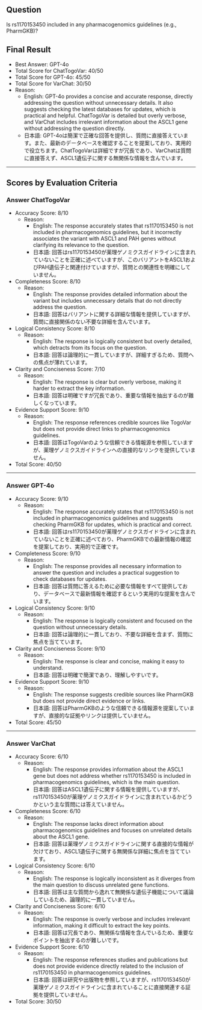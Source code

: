 ## Question

Is rs1170153450 included in any pharmacogenomics guidelines (e.g., PharmGKB)?

## Final Result

- Best Answer: GPT-4o
- Total Score for ChatTogoVar: 40/50
- Total Score for GPT-4o: 45/50
- Total Score for VarChat: 30/50
- Reason:
  - English: GPT-4o provides a concise and accurate response, directly addressing the question without unnecessary details. It also suggests checking the latest databases for updates, which is practical and helpful. ChatTogoVar is detailed but overly verbose, and VarChat includes irrelevant information about the ASCL1 gene without addressing the question directly.
  - 日本語: GPT-4oは簡潔で正確な回答を提供し、質問に直接答えています。また、最新のデータベースを確認することを提案しており、実用的で役立ちます。ChatTogoVarは詳細ですが冗長であり、VarChatは質問に直接答えず、ASCL1遺伝子に関する無関係な情報を含んでいます。

---

## Scores by Evaluation Criteria

### Answer ChatTogoVar
- Accuracy Score: 8/10
  - Reason: 
    - English: The response accurately states that rs1170153450 is not included in pharmacogenomics guidelines, but it incorrectly associates the variant with ASCL1 and PAH genes without clarifying its relevance to the question.
    - 日本語: 回答はrs1170153450が薬理ゲノミクスガイドラインに含まれていないことを正確に述べていますが、このバリアントをASCL1およびPAH遺伝子と関連付けていますが、質問との関連性を明確にしていません。
- Completeness Score: 8/10
  - Reason: 
    - English: The response provides detailed information about the variant but includes unnecessary details that do not directly address the question.
    - 日本語: 回答はバリアントに関する詳細な情報を提供していますが、質問に直接関係のない不要な詳細を含んでいます。
- Logical Consistency Score: 8/10
  - Reason: 
    - English: The response is logically consistent but overly detailed, which detracts from its focus on the question.
    - 日本語: 回答は論理的に一貫していますが、詳細すぎるため、質問への焦点が薄れています。
- Clarity and Conciseness Score: 7/10
  - Reason: 
    - English: The response is clear but overly verbose, making it harder to extract the key information.
    - 日本語: 回答は明確ですが冗長であり、重要な情報を抽出するのが難しくなっています。
- Evidence Support Score: 9/10
  - Reason: 
    - English: The response references credible sources like TogoVar but does not provide direct links to pharmacogenomics guidelines.
    - 日本語: 回答はTogoVarのような信頼できる情報源を参照していますが、薬理ゲノミクスガイドラインへの直接的なリンクを提供していません。
- Total Score: 40/50

---

### Answer GPT-4o
- Accuracy Score: 9/10
  - Reason: 
    - English: The response accurately states that rs1170153450 is not included in pharmacogenomics guidelines and suggests checking PharmGKB for updates, which is practical and correct.
    - 日本語: 回答はrs1170153450が薬理ゲノミクスガイドラインに含まれていないことを正確に述べており、PharmGKBでの最新情報の確認を提案しており、実用的で正確です。
- Completeness Score: 9/10
  - Reason: 
    - English: The response provides all necessary information to answer the question and includes a practical suggestion to check databases for updates.
    - 日本語: 回答は質問に答えるために必要な情報をすべて提供しており、データベースで最新情報を確認するという実用的な提案を含んでいます。
- Logical Consistency Score: 9/10
  - Reason: 
    - English: The response is logically consistent and focused on the question without unnecessary details.
    - 日本語: 回答は論理的に一貫しており、不要な詳細を含まず、質問に焦点を当てています。
- Clarity and Conciseness Score: 9/10
  - Reason: 
    - English: The response is clear and concise, making it easy to understand.
    - 日本語: 回答は明確で簡潔であり、理解しやすいです。
- Evidence Support Score: 9/10
  - Reason: 
    - English: The response suggests credible sources like PharmGKB but does not provide direct evidence or links.
    - 日本語: 回答はPharmGKBのような信頼できる情報源を提案していますが、直接的な証拠やリンクは提供していません。
- Total Score: 45/50

---

### Answer VarChat
- Accuracy Score: 6/10
  - Reason: 
    - English: The response provides information about the ASCL1 gene but does not address whether rs1170153450 is included in pharmacogenomics guidelines, which is the main question.
    - 日本語: 回答はASCL1遺伝子に関する情報を提供していますが、rs1170153450が薬理ゲノミクスガイドラインに含まれているかどうかという主な質問には答えていません。
- Completeness Score: 6/10
  - Reason: 
    - English: The response lacks direct information about pharmacogenomics guidelines and focuses on unrelated details about the ASCL1 gene.
    - 日本語: 回答は薬理ゲノミクスガイドラインに関する直接的な情報が欠けており、ASCL1遺伝子に関する無関係な詳細に焦点を当てています。
- Logical Consistency Score: 6/10
  - Reason: 
    - English: The response is logically inconsistent as it diverges from the main question to discuss unrelated gene functions.
    - 日本語: 回答は主な質問から逸れて無関係な遺伝子機能について議論しているため、論理的に一貫していません。
- Clarity and Conciseness Score: 6/10
  - Reason: 
    - English: The response is overly verbose and includes irrelevant information, making it difficult to extract the key points.
    - 日本語: 回答は冗長であり、無関係な情報を含んでいるため、重要なポイントを抽出するのが難しいです。
- Evidence Support Score: 6/10
  - Reason: 
    - English: The response references studies and publications but does not provide evidence directly related to the inclusion of rs1170153450 in pharmacogenomics guidelines.
    - 日本語: 回答は研究や出版物を参照していますが、rs1170153450が薬理ゲノミクスガイドラインに含まれていることに直接関連する証拠を提供していません。
- Total Score: 30/50
